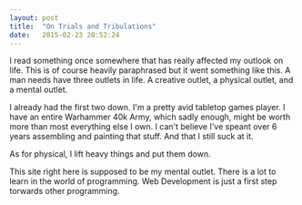 ```yaml
---
layout: post
title:  "On Trials and Tribulations"
date:   2015-02-23 20:52:24
---
```

I read something once somewhere that has really affected my outlook on life. This is of course heavily paraphrased but it went something like this. A man needs have three outlets in life. A creative outlet, a physical outlet, and a mental outlet. 

I already had the first two down. I'm a pretty avid tabletop games player. I have an entire Warhammer 40k Army, which sadly enough, might be worth more than most everything else I own. I can't believe I've speant over 6 years assembling and painting that stuff. And that I still suck at it.

As for physical, I lift heavy things and put them down. 

This site right here is supposed to be my mental outlet. There is a lot to learn in the world of programming. Web Development is just a first step torwards other programming.
